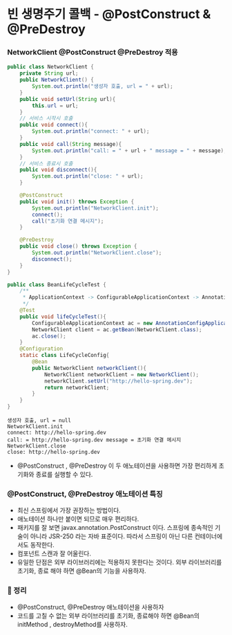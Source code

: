 
# 빈 생명주기 콜백 - @PostConstruct & @PreDestroy

### NetworkClient @PostConstruct @PreDestroy 적용

```java
public class NetworkClient {
    private String url;
    public NetworkClient() {
        System.out.println("생성자 호출, url = " + url);
    }
    public void setUrl(String url){
        this.url = url;
    }
    // 서비스 시작시 호출
    public void connect(){
        System.out.println("connect: " + url);
    }
    public void call(String message){
        System.out.println("call: = " + url + " message = " + message);
    }
    // 서비스 종료시 호출
    public void disconnect(){
        System.out.println("close: " + url);
    }

    @PostConstruct
    public void init() throws Exception {
        System.out.println("NetworkClient.init");
        connect();
        call("초기화 연결 메시지");
    }

    @PreDestroy
    public void close() throws Exception {
        System.out.println("NetworkClient.close");
        disconnect();
    }
}
```

```java
public class BeanLifeCycleTest {
    /**
     * ApplicationContext -> ConfigurableApplicationContext -> AnnotationConfigApplicationContext
     */
    @Test
    public void lifeCycleTest(){
        ConfigurableApplicationContext ac = new AnnotationConfigApplicationContext(LifeCycleConfig.class);
        NetworkClient client = ac.getBean(NetworkClient.class);
        ac.close();
    }
    @Configuration
    static class LifeCycleConfig{
        @Bean
        public NetworkClient networkClient(){
            NetworkClient networkClient = new NetworkClient();
            networkClient.setUrl("http://hello-spring.dev");
            return networkClient;
        }
    }
}
```

```text
생성자 호출, url = null
NetworkClient.init
connect: http://hello-spring.dev
call: = http://hello-spring.dev message = 초기화 연결 메시지
NetworkClient.close
close: http://hello-spring.dev
```
- @PostConstruct , @PreDestroy 이 두 애노테이션을 사용하면 가장 편리하게 초기화와 종료를 실행할 수 있다.

### @PostConstruct, @PreDestroy 애노테이션 특징

- 최신 스프링에서 가장 권장하는 방법이다.
- 애노테이션 하나만 붙이면 되므로 매우 편리하다.
- 패키지를 잘 보면 javax.annotation.PostConstruct 이다. 스프링에 종속적인 기술이 아니라 JSR-250
  라는 자바 표준이다. 따라서 스프링이 아닌 다른 컨테이너에서도 동작한다.
- 컴포넌트 스캔과 잘 어울린다.
- 유일한 단점은 외부 라이브러리에는 적용하지 못한다는 것이다. 외부 라이브러리를 초기화, 종료 해야 하면
  @Bean의 기능을 사용하자.

### 💯 정리

- @PostConstruct, @PreDestroy 애노테이션을 사용하자
- 코드를 고칠 수 없는 외부 라이브러리를 초기화, 종료해야 하면 @Bean의 initMethod , destroyMethod를
  사용하자.